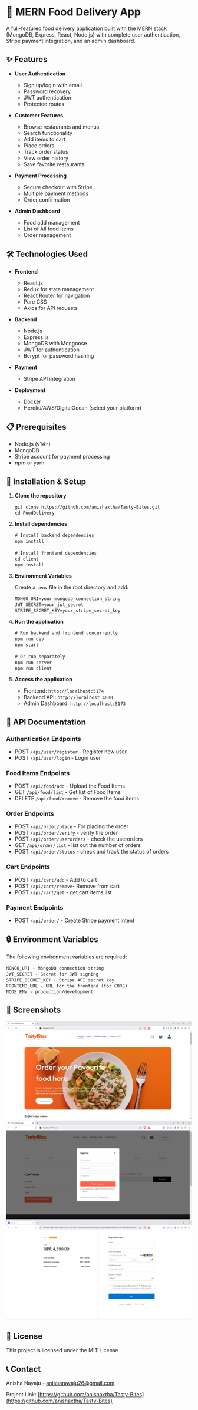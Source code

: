# 🍔 MERN Food Delivery App

A full-featured food delivery application built with the MERN stack (MongoDB, Express, React, Node.js) with complete user authentication, Stripe payment integration, and an admin dashboard.

## ✨ Features

- **User Authentication**

  - Sign up/login with email
  - Password recovery
  - JWT authentication
  - Protected routes

- **Customer Features**

  - Browse restaurants and menus
  - Search functionality
  - Add items to cart
  - Place orders
  - Track order status
  - View order history
  - Save favorite restaurants

- **Payment Processing**

  - Secure checkout with Stripe
  - Multiple payment methods
  - Order confirmation

- **Admin Dashboard**
  - Food add management
  - List of All food Items
  - Order management

## 🛠️ Technologies Used

- **Frontend**

  - React.js
  - Redux for state management
  - React Router for navigation
  - Pure CSS
  - Axios for API requests

- **Backend**

  - Node.js
  - Express.js
  - MongoDB with Mongoose
  - JWT for authentication
  - Bcrypt for password hashing

- **Payment**

  - Stripe API integration

- **Deployment**
  - Docker
  - Heroku/AWS/DigitalOcean (select your platform)

## 📋 Prerequisites

- Node.js (v14+)
- MongoDB
- Stripe account for payment processing
- npm or yarn

## 🚀 Installation & Setup

1. **Clone the repository**

   ```
   git clone https://github.com/anishaxtha/Tasty-Bites.git
   cd FoodDelivery
   ```

2. **Install dependencies**

   ```
   # Install backend dependencies
   npm install

   # Install frontend dependencies
   cd client
   npm install
   ```

3. **Environment Variables**

   Create a `.env` file in the root directory and add:

   ```
   MONGO_URI=your_mongodb_connection_string
   JWT_SECRET=your_jwt_secret
   STRIPE_SECRET_KEY=your_stripe_secret_key
   ```

4. **Run the application**

   ```
   # Run backend and frontend concurrently
   npm run dev
   npm start

   # Or run separately
   npm run server
   npm run client
   ```

5. **Access the application**
   - Frontend: `http://localhost:5174`
   - Backend API: `http://localhost:4000`
   - Admin Dashboard: `http://localhost:5173`

## 📄 API Documentation

### Authentication Endpoints

- POST `/api/user/register` - Register new user
- POST `/api/user/login` - Login user

### Food Items Endpoints

- POST `/api/food/add` - Upload the Food Items
- GET `/api/food/list` - Get list of Food Items
- DELETE `/api/food/remove` - Remove the food items

### Order Endpoints

- POST `/api/order/place` - For placing the order
- POST `/api/order/verify` - verify the order
- POST `/api/order/userorders` - check the userorders
- GET `/api/order/list` - list out the number of orders
- POST `/api/order/status` - check and track the status of orders

### Cart Endpoints

- POST `/api/cart/add` - Add to cart
- POST `/api/cart/remove`- Remove from cart
- POST `/api/cart/get` - get cart items list

### Payment Endpoints

- POST `/api/order/` - Create Stripe payment intent

## 🔒 Environment Variables

The following environment variables are required:

```
MONGO_URI - MongoDB connection string
JWT_SECRET - Secret for JWT signing
STRIPE_SECRET_KEY - Stripe API secret key
FRONTEND_URL - URL for the frontend (for CORS)
NODE_ENV - production/development
```

## 📱 Screenshots

 <img src='/img2.png'>
 <img src='/img3.png'>
 <img src='/img1.png'>

## 📝 License

This project is licensed under the MIT License

## 📞 Contact

Anisha Nayaju - [anishanayaju26@gmail.com](mailto:anishanayaju26@gmail.com)

Project Link: [https://github.com/anishaxtha/Tasty-Bites](https://github.com/anishaxtha/Tasty-Bites)
